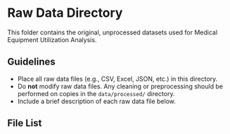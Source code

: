 # Raw Data Directory

This folder contains the original, unprocessed datasets used for Medical Equipment Utilization Analysis.

## Guidelines

- Place all raw data files (e.g., CSV, Excel, JSON, etc.) in this directory.
- Do **not** modify raw data files. Any cleaning or preprocessing should be performed on copies in the `data/processed/` directory.
- Include a brief description of each raw data file below.

## File List

<!-- Add details for each raw dataset here. Example:
- equipment_usage_2024.csv: Exported from hospital EMR system, contains daily usage logs for MRI, CT, and X-ray machines from Jan-Dec 2024.
-->

